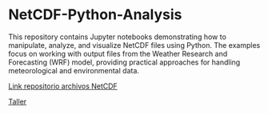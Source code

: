 # NetCDF-Python-Analysis
This repository contains Jupyter notebooks demonstrating how to manipulate, analyze, and visualize NetCDF files using Python. The examples focus on working with output files from the Weather Research and Forecasting (WRF) model, providing practical approaches for handling meteorological and environmental data.

<a href="https://drive.google.com/drive/folders/1rh2C5JX2ukLF_9G08z7Uj5OwgOCWfR9W" target="_blank">Link repositorio archivos NetCDF</a>

[Taller](https://github.com/kballesterosg/NetCDF-Python-Analysis/blob/main/Taller___Uniandes.pdf)
